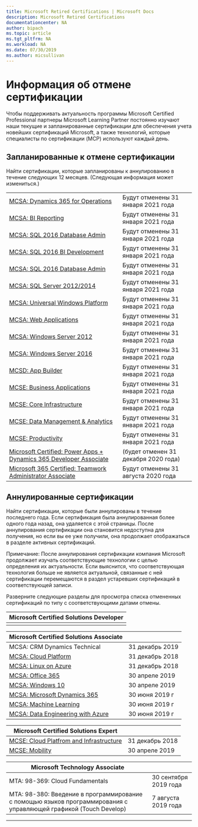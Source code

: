```yaml
---
title: Microsoft Retired Certifications | Microsoft Docs
description: Microsoft Retired Certifications
documentationcenter: NA
author: bipach
ms.topic: article
ms.tgt_pltfrm: NA
ms.workload: NA
ms.date: 07/30/2019
ms.author: micsullivan
---
```

# Информация об отмене сертификации

Чтобы поддерживать актуальность программы Microsoft Certified Professional партнеры Microsoft Learning Partner постоянно изучают наши текущие и запланированные сертификации для обеспечения учета новейших сертификаций Microsoft, а также технологий, которые специалисты по сертификации (MCP) используют каждый день.

## Запланированные к отмене сертификации

Найти сертификации, которые запланированы к аннулированию в течение следующих 12 месяцев. (Следующая информация может измениться.)  

|                                             |                    |
| ---------------------------------------------------------------------------------- | ------------------ |
| [MCSA: Dynamics 365 for Operations](https://www.microsoft.com/learning/mcsa-microsoft-dynamics-365-for-operations.aspx) | Будут отменены 31 января 2021 года |
| [MCSA: BI Reporting](https://www.microsoft.com/learning/mcsa-bi-reporting.aspx) | Будут отменены 31 января 2021 года |
| [MCSA: SQL 2016 Database Admin](https://www.microsoft.com/learning/mcsa-sql2016-database-administration-certification.aspx) | Будут отменены 31 января 2021 года |
| [MCSA: SQL 2016 BI Development](https://www.microsoft.com/learning/mcsa-sql2016-business-intelligence-certification.aspx) | Будут отменены 31 января 2021 года |
| [MCSA: SQL 2016 Database Admin](https://www.microsoft.com/learning/mcsa-sql2016-database-development-certification.aspx) | Будут отменены 31 января 2021 года |
| [MCSA: SQL Server 2012/2014](https://www.microsoft.com/learning/mcsa-sql-certification.aspx) | Будут отменены 31 января 2021 года |
| [MCSA: Universal Windows Platform](https://www.microsoft.com/learning/mcsa-universal-windows-platform.aspx) | Будут отменены 31 января 2021 года |
| [MCSA: Web Applications](https://www.microsoft.com/learning/mcsa-web-applications-certification.aspx) | Будут отменены 31 января 2021 года |
| [MCSA: Windows Server 2012](https://www.microsoft.com/learning/mcsa-windows-server-certification.aspx) | Будут отменены 31 января 2021 года |
| [MCSA: Windows Server 2016](https://www.microsoft.com/learning/mcsa-windows-server-2016-certification.aspx) | Будут отменены 31 января 2021 года |
| [MCSD: App Builder](https://www.microsoft.com/learning/mcsd-app-builder-certification.aspx) | Будут отменены 31 января 2021 года |
| [MCSE: Business Applications](https://www.microsoft.com/learning/mcse-business-applications.aspx) | Будут отменены 31 января 2021 года |
| [MCSE: Core Infrastructure](https://www.microsoft.com/learning/mcse-core-infrastructure.aspx) | Будут отменены 31 января 2021 года |
| [MCSE: Data Management & Analytics](https://www.microsoft.com/learning/mcse-data-management-analytics.aspx) | Будут отменены 31 января 2021 года |
| [MCSE: Productivity](https://www.microsoft.com/learning/mcse-productivity-certification.aspx) | Будут отменены 31 января 2021 года |
| [Microsoft Certified: Power Apps + Dynamics 365 Developer Associate](/learn/certifications/power-apps-and-d365-developer-associate) | (будет отменен 31 декабря 2020 года)
| [Microsoft 365 Certified: Teamwork Administrator Associate](/learn/certifications/m365-teamwork-administrator) | Будут отменены 31 августа 2020 года |

## Аннулированные сертификации

Найти сертификации, которые были аннулированы в течение последнего года. Если сертификация была аннулированная более одного года назад, она удаляется с этой страницы. После аннулирования сертификации она становится недоступна для получения, но если вы ее уже получили, она продолжает отображаться в разделе активных сертификаций.

Примечание: После аннулирования сертификации компания Microsoft продолжает изучать соответствующие технологии с целью определения их актуальности. Если выяснится, что соответствующая технология больше не является актуальной, связанные с ней сертификации перемещаются в раздел устаревших сертификаций в соответствующей записи.

Разверните следующие разделы для просмотра списка отмененных сертификаций по типу с соответствующими датами отмены.

| Microsoft Certified Solutions Developer                                            |
| ---------------------------------------------------------------------------------- |
|                                                                                    |

| Microsoft Certified Solutions Associate                                            |                    |
| ---------------------------------------------------------------------------------- | ------------------ |
| MCSA: CRM Dynamics Technical                                                                                                | 31 декабрь 2019  |
| [MCSA: Cloud Platform](https://www.microsoft.com/learning/mcsa-cloud-platform-certification.aspx)                     | 31 декабрь 2018 |
| [MCSA: Linux on Azure](https://www.microsoft.com/learning/mcsa-linux-azure-certification.aspx)                        | 31 декабрь 2018  |
| [MCSA: Office 365](https://www.microsoft.com/learning/mcsa-office365-certification.aspx)                              | 30 апреле 2019     |
| [MCSA: Windows 10](https://www.microsoft.com/learning/mcsa-windows-10-certifications.aspx)                            | 30 апреле 2019     |
| [MCSA: Microsoft Dynamics 365](https://www.microsoft.com/learning/mcsa-microsoft-dynamics-365.aspx)                   | 30 июня 2019 г      |
| [MCSA: Machine Learning](https://www.microsoft.com/learning/mcsa-machine-learning.aspx)                               | 30 июня 2019 г      |
| [MCSA: Data Engineering with Azure](https://www.microsoft.com/learning/mcsa-data-engineering-with-azure.aspx)         | 30 июня 2019 г      |

| Microsoft Certified Solutions Expert                                               |                    |
| ---------------------------------------------------------------------------------- | ------------------ |
| [MCSE: Cloud Platfrom and Infrastructure](https://www.microsoft.com/learning/mcse-cloud-platform-infrastructure.aspx) | 31 декабрь 2018 |
| [MCSE: Mobility](https://www.microsoft.com/learning/mcse-mobility-certification.aspx)                                 | 30 апреле 2019     |

| Microsoft Technology Associate                                                     |                    |
| ---------------------------------------------------------------------------------- | ------------------ |
| MTA: 98-369: Cloud Fundamentals                                                                                             | 30 сентября 2019 года |
| MTA: 98-380: Введение в программирование с помощью языков программирования с управляющей графикой (Touch Develop)                                        | 7 августа 2019 года     |
___
